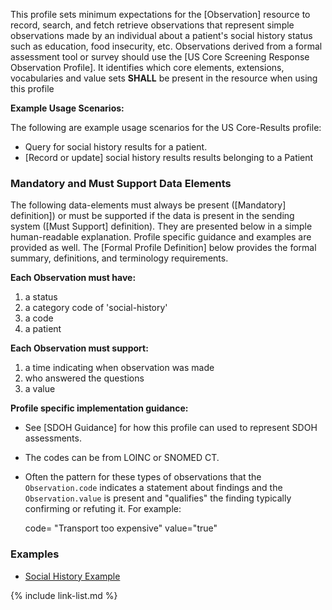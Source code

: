 <div markdown="1" class="new-content">

﻿This profile sets minimum expectations for the [Observation] resource to record, search, and fetch retrieve observations that represent simple observations made by an individual about a patient's social history status such as education, food insecurity, etc. Observations derived from a formal assessment tool or survey should use the [US Core Screening Response Observation Profile].  It identifies which core elements, extensions, vocabularies and value sets **SHALL** be present in the resource when using this profile

**Example Usage Scenarios:**

The following are example usage scenarios for the US Core-Results profile:

-   Query for social history results for a patient.
-  [Record or update] social history results results belonging to a Patient

### Mandatory and Must Support Data Elements


The following data-elements must always be present ([Mandatory] definition]) or must be supported if the data is present in the sending system ([Must Support] definition). They are presented below in a simple human-readable explanation.  Profile specific guidance and examples are provided as well.  The [Formal Profile Definition] below provides the  formal summary, definitions, and  terminology requirements.

**Each Observation must have:**

1. a status
1. a category code of 'social-history'
1. a code
1. a patient

**Each Observation must support:**

1. a time indicating when observation was made
1. who answered the questions
3. a value

**Profile specific implementation guidance:**

- See [SDOH Guidance] for how this profile can used to represent SDOH assessments.
- The codes can be from LOINC or SNOMED CT.
- Often the pattern for these types of observations that the `Observation.code` indicates a statement about findings and the `Observation.value` is present and "qualifies" the finding typically confirming or refuting it. For example:

  code= "Transport too expensive"
  value="true"

### Examples

 - [Social History Example](Observation-socialhistory-assessment-example.html)

</div>
{% include link-list.md %}
